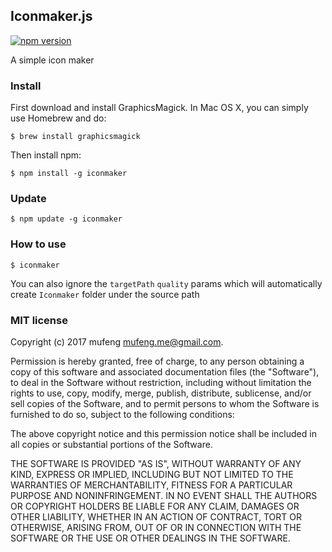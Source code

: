 Iconmaker.js
---

[![npm version](https://img.shields.io/npm/v/iconmaker.svg)](https://www.npmjs.com/package/iconmaker)

A simple icon maker

### Install

First download and install GraphicsMagick. In Mac OS X, you can simply use Homebrew and do:

```shell
$ brew install graphicsmagick
```

Then install npm:

```shell
$ npm install -g iconmaker
```

### Update
```shell
$ npm update -g iconmaker
```

### How to use

```shell
$ iconmaker
```

You can also ignore the `targetPath` `quality` params which will automatically create `Iconmaker` folder under the source path

### MIT license

Copyright (c) 2017 mufeng <mufeng.me@gmail.com>.

Permission is hereby granted, free of charge, to any person obtaining a copy
of this software and associated documentation files (the &quot;Software&quot;), to deal
in the Software without restriction, including without limitation the rights
to use, copy, modify, merge, publish, distribute, sublicense, and/or sell
copies of the Software, and to permit persons to whom the Software is
furnished to do so, subject to the following conditions:

The above copyright notice and this permission notice shall be included in
all copies or substantial portions of the Software.

THE SOFTWARE IS PROVIDED &quot;AS IS&quot;, WITHOUT WARRANTY OF ANY KIND, EXPRESS OR
IMPLIED, INCLUDING BUT NOT LIMITED TO THE WARRANTIES OF MERCHANTABILITY,
FITNESS FOR A PARTICULAR PURPOSE AND NONINFRINGEMENT. IN NO EVENT SHALL THE
AUTHORS OR COPYRIGHT HOLDERS BE LIABLE FOR ANY CLAIM, DAMAGES OR OTHER
LIABILITY, WHETHER IN AN ACTION OF CONTRACT, TORT OR OTHERWISE, ARISING FROM,
OUT OF OR IN CONNECTION WITH THE SOFTWARE OR THE USE OR OTHER DEALINGS IN
THE SOFTWARE.
